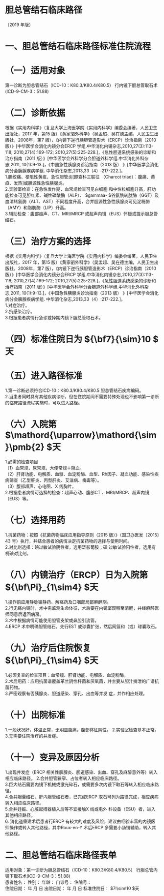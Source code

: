 # 胆总管结石临床路径  
（2019 年版）  
# 一、胆总管结石临床路径标准住院流程  
# （一）适用对象  
第一诊断为胆总管结石（ICD-10：K80.3/K80.4/K80.5） 行内镜下胆总管取石术(ICD-9-CM-3：51.88)  
# （二）诊断依据  
根据《实用内科学》（复旦大学上海医学院《实用内科学》编委会编著，人民卫生出版社，2017 年，第15 版）《黄家驷外科学》（吴孟超、吴在德主编，人民卫生出版社，2008年，第7 版），《内镜下逆行胰胆管造影术（ERCP）诊治指南（2010 版）》[中华医学会消化内镜分会ERCP 学组.中华消化内镜杂志,2010,27(3):113-118; 2010,27(4):169-172; 2010,27(5):225-228.]，《急性胆道系统感染的诊断和治疗指南（2011 版）》[中华医学会外科学分会胆道外科学组.中华消化外科杂志,2011, 10(1):9-13.]，《中国急性胰腺炎诊治指南（2013 版） 》[中华医学会消化病分会胰腺疾病学组. 中华消化杂志,2013,33（4）:217-222.]。  
1.胆绞痛、梗阻性黄疸、急性胆管炎[即查科三联征 （Charcot triad）：腹痛、黄疸、发热]或胆源性急性胰腺炎。  
2.实验室检查：在急性发作期，血常规检查可见白细胞 和中性粒细胞升高，肝功能检查可见胆红素、碱性磷酸酶（ALP）、 $gammaa- $谷氨酰转肽酶（GGT）及血清转氨酶（ALT、AST）不同程度升高，合并胆源性急性胰腺炎可见淀粉酶（AMY）和脂肪酶（LIP）升高。  
3.辅助检查：腹部超声、CT、MRI/MRCP 或超声内镜（EUS）怀疑或提示胆总管结石。  
# （三）治疗方案的选择  
根据《实用内科学》（复旦大学上海医学院《实用内科学》编委会编著，人民卫生出版社，2017 年，第15 版）《黄家驷外科学》（吴孟超、吴在德主编，人民卫生出版社，2008年，第7 版），《内镜下逆行胰胆管造影术（ERCP）诊治指南（2010 版）》[中华医学会消化内镜分会ERCP 学组.中华消化内镜杂志,2010,27(3):113-118; 2010,27(4):169-172; 2010,27(5):225-228.]，《急性胆道系统感染的诊断和治疗指南（2011 版）》[中华医学会外科学分会胆道外科学组.中华消化外科杂志,2011, 10(1):9-13.]，《中国急性胰腺炎诊治指南（2013 版） 》[中华医学会消化病分会胰腺疾病学组. 中华消化杂志,2013,33（4）:217-222.]。  
1.对症治疗。  
2.抗感染治疗。  
3.根据患者病情行急诊或择期内镜下胆总管取石术。  
# （四）标准住院日为 ${\bf7}{\sim}10 $ 天  
# （五）进入路径标准  
1.第一诊断必须符合ICD-10：K80.3/K80.4/K80.5 胆总管结石疾病编码。  
2.当患者同时具有其他疾病诊断，但在住院期间不需要特殊处理也不影响第一诊断的临床路径流程实施时，可以进入路径。  
# （六）入院第 $\mathord{\uparrow}\mathord{\sim}\pmb{2} $天  
1.必需的检查项目  
（1）血常规，尿常规，大便常规＋隐血。  
（2）肝肾功能、电解质、血糖、血淀粉酶、血型、Rh因子、凝血功能、感染性疾病筛查（乙型肝炎、丙型肝炎、艾滋病、梅毒等）。  
（3）腹部超声、心电图、X 线胸片。  
2.根据患者病情可选择的检查：超声心动、腹部CT 、MRI/MRCP、超声内镜（EUS）等。  
# （七）选择用药  
1.抗菌药物：按照《抗菌药物临床应用指导原则（2015 版）》（国卫办医发〔2015〕43 号）执行，并结合患者的病情决定抗菌药物的选择与使用时间。  
2.对比剂选择：碘过敏试验阴性者，选用泛影葡胺；碘 过敏试验阳性者，选用有机碘对比剂。  
# （八）内镜治疗（ERCP）日为入院第 ${\bf\Pi}_{1\sim4} $天  
1.操作前应用静脉镇静药、解痉药及口咽部局部麻醉剂。  
2.行无痛内镜时，术中需监测生命体征，术后要在内镜室观察至清醒，并经麻醉医师同意后返回病房。  
3.术中根据病情可能使用胆管支架或鼻胆引流管。  
4.ERCP 术中明确胆管结石，先行EST 或球囊扩张，然后网篮和（或）球囊取石。  
# （九）治疗后住院恢复 ${\bf\Pi}_{1\sim4} $天  
1.必须复查的检查项目：血常规、肝肾功能、电解质、血淀粉酶。  
2.术后用药：应用抗菌谱覆盖革兰阴性杆菌和厌氧菌，并主要从胆汁排泄的广谱抗菌药物。  
3.严密观察有否胰腺炎、胆道感染、穿孔、出血等并发 症，并作相应处理。  
# （十）出院标准  
1.一般状况好，体温正常，无明显腹痛，腹部体征阴性。 2.实验室检查基本正常。 3.无需要住院治疗的并发症。  
# （十一）变异及原因分析  
1.出现并发症（ERCP 相关性胰腺炎、胆道感染、出血、穿孔及麻醉意外等）转入相应临床路径。 2.合并胆管狭窄、占位者转入相应临床路径。  
3.巨大结石需要内镜下机械或激光碎石，或需要多次内镜下取石等转入相应临床路径。  
4.合并胆囊结石、肝内胆管结石者，已完成ERCP 取石可列为路径完成，相应疾病转入相应临床路径。  
5.合并妊娠、心脏起搏器植入后等不宜接触X 线或电外 科设备（ESU）者，进入其他相应路径。  
6. 消化道重建术后患者行ERCP 有较大的难度及风险，建议由经验丰富的内镜医师操作或转入其他路径，其中Roux-en-Y 术后ERCP 多需要小肠镜辅助，转入其他路径。  
# 二、胆总管结石临床路径表单  
适用对象：第一诊断为胆总管结石（ICD-10：K80.3/K80.4/K80.5） 行胆总管内镜下取石术(ICD-9-CM-3：51.88)  
患者姓名：      性别：       年龄：      门诊号：        住院号：  
住院日期：     年    月    日 出院日期：     年    月    日 标准住院日： $7\!\sim\!10 $天  
